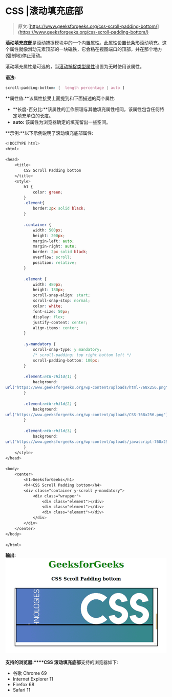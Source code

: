 # CSS |滚动填充底部

> 原文:[https://www.geeksforgeeks.org/css-scroll-padding-bottom/](https://www.geeksforgeeks.org/css-scroll-padding-bottom/)

**滚动填充底部**是滚动捕捉模块中的一个内置属性。此属性设置长条形滚动填充。这个属性就像滑动元素顶部的一块磁铁，它会粘在视图端口的顶部，并在那个地方(强制地)停止滚动。

滚动填充属性是可选的，当[滚动捕捉类型属性](https://www.geeksforgeeks.org/css-scroll-snap-type/)设置为无时使用该属性。

**语法:**

```css
scroll-padding-bottom: [  length percentage | auto ]
```

**属性值:**该属性接受上面提到和下面描述的两个属性:

*   **长度-百分比:**该属性的工作原理与其他填充属性相同，该属性包含任何特定填充单位的长度。
*   **auto:** 该属性为浏览器确定的填充留出一些空间。

**示例:**以下示例说明了滚动填充底部属性:

```css
<!DOCTYPE html> 
<html> 

<head> 
    <title> 
        CSS Scroll Padding bottom
    </title> 
    <style> 
        h1 { 
            color: green; 
        }
        .element{
            border:2px solid black;
        }

        .container { 
            width: 500px; 
            height: 200px; 
            margin-left: auto; 
            margin-right: auto; 
            border: 2px solid black; 
            overflow: scroll; 
            position: relative; 
        } 

        .element { 
            width: 480px; 
            height: 180px; 
            scroll-snap-align: start; 
            scroll-snap-stop: normal; 
            color: white; 
            font-size: 50px; 
            display: flex; 
            justify-content: center; 
            align-items: center; 
        } 

        .y-mandatory { 
            scroll-snap-type: y mandatory;
            /* scroll-padding: top right bottom left */ 
            scroll-padding-bottom: 100px;
        } 

        .element:nth-child(1) { 
            background: 
url("https://www.geeksforgeeks.org/wp-content/uploads/html-768x256.png"); 
        } 

        .element:nth-child(2) { 
            background: 
url("https://www.geeksforgeeks.org/wp-content/uploads/CSS-768x256.png"); 
        } 

        .element:nth-child(3) { 
            background: 
url("https://www.geeksforgeeks.org/wp-content/uploads/javascript-768x256.png"); 
        } 
    </style> 
</head> 

<body> 
    <center> 
        <h1>GeeksforGeeks</h1> 
        <h4>CSS Scroll Padding bottom</h4> 
        <div class="container y-scroll y-mandatory"> 
            <div class="wrapper"> 
                <div class="element"></div> 
                <div class="element"></div> 
                <div class="element"></div> 
            </div> 
        </div> 
    </center> 
</body> 

</html>                    

```

**输出:**
![](img/b59468c1a6f522c78763c2d053cc3688.png)

**支持的浏览器:****CSS 滚动填充底部**支持的浏览器如下:

*   谷歌 Chrome 69
*   Internet Explorer 11
*   Firefox 68
*   Safari 11